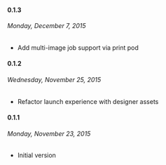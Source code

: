 #### 0.1.3
###### Monday, December 7, 2015

- Add multi-image job support via print pod

#### 0.1.2
###### Wednesday, November 25, 2015

- Refactor launch experience with designer assets

#### 0.1.1
###### Monday, November 23, 2015

- Initial version
